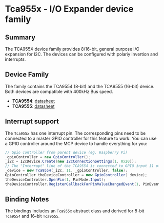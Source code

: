 ﻿# Tca955x - I/O Expander device family

## Summary

The TCA955X device family provides 8/16-bit, general purpose I/O expansion for I2C. The devices can be configured with polariy invertion and interrupts.

## Device Family

The family contains the TCA9554 (8-bit) and the TCA9555 (16-bit) device. Both devices are compatible with 400kHz Bus speed.

- **TCA9554**: [datasheet](https://www.ti.com/lit/ds/symlink/tca9554.pdf)
- **TCA9555**: [datasheet](https://www.ti.com/lit/ds/symlink/tca9555.pdf)

## Interrupt support

The `Tca955x` has one interrupt pin. The corresponding pins need to be connected to a master GPIO controller for this feature to work. You can use a GPIO controller around the MCP device to handle everything for you:
```csharp
// Gpio controller from parent device (eg. Raspberry Pi)
_gpioController = new GpioController();
_i2c = I2cDevice.Create(new I2cConnectionSettings(1, 0x20));
// The "Interrupt" line of the TCA9554 is connected to GPIO input 11 of the Raspi
_device = new Tca9554(_i2c, 11, _gpioController, false);
GpioController theDeviceController = new GpioController(_device);
theDeviceController.OpenPin(1, PinMode.Input);
theDeviceController.RegisterCallbackForPinValueChangedEvent(1, PinEventTypes.Rising, Callback);
```

## Binding Notes

The bindings includes an `Tca955x` abstract class and derived for 8-bit `Tca9554` and 16-bit `Tca9555`.
